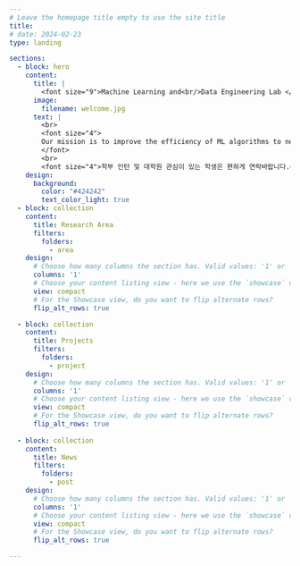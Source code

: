 ```yaml
---
# Leave the homepage title empty to use the site title
title:
# date: 2024-02-23
type: landing

sections:
  - block: hero
    content:
      title: |
        <font size="9">Machine Learning and<br/>Data Engineering Lab </font>
      image:
        filename: welcome.jpg
      text: |
        <br>
        <font size="4">
        Our mission is to improve the efficiency of ML algorithms to next levels, to achieve non-trivial algorithms for data-intensive problems, and to develop a parameter-efficient and robust reasoning methodology. We are passionate about tackling significant challenges in various fields such as computer vision and natural language processing, with a focus on addressing fundamental problems. We are seeking talented students to join us on our journey.
        </font>
        <br>
        <font size="4">학부 인턴 및 대학원 관심이 있는 학생은 편하게 연락바랍니다.</font>
    design:
      background:
        color: "#424242"
        text_color_light: true
  - block: collection
    content:
      title: Research Area
      filters:
        folders:
          - area
    design:
      # Choose how many columns the section has. Valid values: '1' or '2'.
      columns: '1'
      # Choose your content listing view - here we use the `showcase` view
      view: compact
      # For the Showcase view, do you want to flip alternate rows?
      flip_alt_rows: true

  - block: collection
    content:
      title: Projects
      filters:
        folders:
          - project
    design:
      # Choose how many columns the section has. Valid values: '1' or '2'.
      columns: '1'
      # Choose your content listing view - here we use the `showcase` view
      view: compact
      # For the Showcase view, do you want to flip alternate rows?
      flip_alt_rows: true
    
  - block: collection
    content:
      title: News
      filters:
        folders:
          - post
    design:
      # Choose how many columns the section has. Valid values: '1' or '2'.
      columns: '1'
      # Choose your content listing view - here we use the `showcase` view
      view: compact
      # For the Showcase view, do you want to flip alternate rows?
      flip_alt_rows: true

---
```

